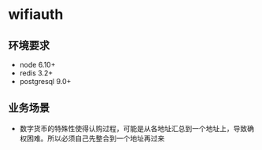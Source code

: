 # wifiauth

## 环境要求 ##
  * node 6.10+
  * redis 3.2+
  * postgresql 9.0+

## 业务场景 ##
  * 数字货币的特殊性使得认购过程，可能是从各地址汇总到一个地址上，导致确权困难。所以必须自己先整合到一个地址再过来
  
